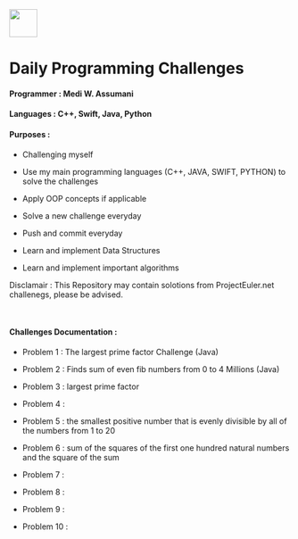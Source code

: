 
<img src = "https://developer.apple.com/swift/images/swift-og.png" width = 50 height = 50>

# Daily Programming Challenges
#### Programmer : Medi W. Assumani
#### Languages : C++, Swift, Java, Python </br>    

#### Purposes : 
 
* Challenging myself 

* Use my main programming languages (C++, JAVA, SWIFT, PYTHON) to solve the challenges

* Apply OOP concepts if applicable

* Solve a new challenge everyday

* Push and commit everyday

* Learn and implement Data Structures

* Learn and implement important algorithms

<bold>Disclamair : This Repository may contain solotions from ProjectEuler.net challenegs, please be advised.</bold>

</br>

#### Challenges Documentation :
* Problem 1 : The largest prime factor Challenge (Java)

* Problem 2 : Finds sum of even fib numbers from 0 to 4 Millions (Java)

* Problem 3 : largest prime factor

* Problem 4 :

* Problem 5 : the smallest positive number that is evenly divisible by all of the numbers from 1 to 20

* Problem 6 : sum of the squares of the  first one hundred natural numbers and the square of the sum

* Problem 7 :

* Problem 8 :

* Problem 9 :

* Problem 10 : 


